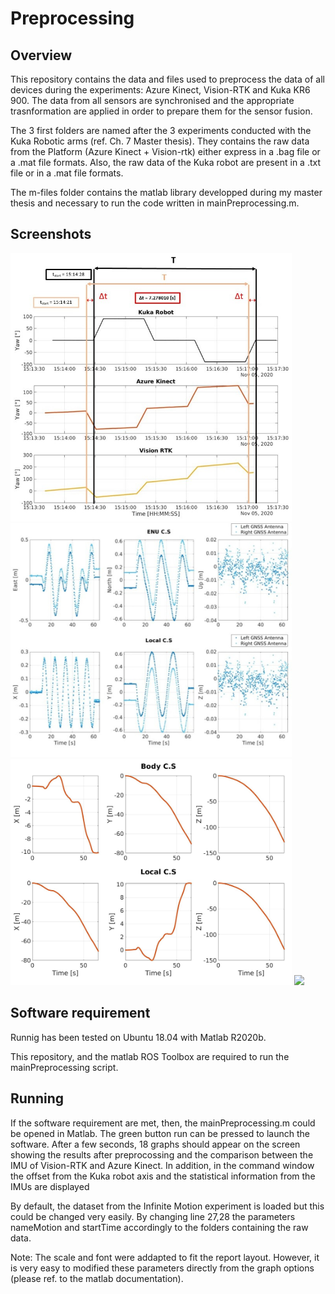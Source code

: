 # Preprocessing

## Overview

This repository contains the data and files used to preprocess the data of all devices during the experiments: Azure Kinect, Vision-RTK and Kuka KR6 900. The data from all sensors are synchronised and the appropriate trasnformation are applied in order to prepare them for the sensor fusion. 
 
The 3 first folders are named after the 3 experiments conducted with the Kuka Robotic arms (ref. Ch. 7 Master thesis). They contains the raw data from the Platform (Azure Kinect + Vision-rtk)  either express in a .bag file or  a .mat file formats. Also, the raw data of the Kuka robot are present in a .txt file or in a .mat file formats.

The m-files folder contains the matlab library developped during my master thesis and necessary to run the code written in mainPreprocessing.m.
    
## Screenshots
<img src="https://github.com/cyprienfol/AzureKinectGNSS/blob/main/Images/Timeshift.jpg" width="450">
<img src="https://github.com/cyprienfol/AzureKinectGNSS/blob/main/Images/GNSS_transformation.jpg" width="450">
<img src="https://github.com/cyprienfol/AzureKinectGNSS/blob/main/Images/IMU_transformation.jpg" width="450">
<img src="https://github.com/cyprienfol/AzureKinectGNSS/blob/main/IMU_comparison.jpg" width="450">


## Software requirement
Runnig has been tested on Ubuntu 18.04 with Matlab R2020b.

This repository, and the matlab ROS Toolbox are required to run the mainPreprocessing script. 

## Running

If the software requirement are met, then, the mainPreprocessing.m could be opened in Matlab. 
The green button run can be pressed to launch the software. After a few seconds, 18 graphs should appear on the screen showing the results after preprocossing and the comparison between the IMU of Vision-RTK and Azure Kinect. In addition, in the command window the offset from the Kuka robot axis and the statistical information from the IMUs are displayed

By default, the dataset from the Infinite Motion experiment is loaded but this could be changed very easily. By changing line 27,28 the parameters nameMotion and startTime accordingly to the folders containing the raw data.

Note: The scale and font were addapted to fit the report layout. However, it is very easy to modified these parameters directly from the graph options (please ref. to the matlab documentation).
